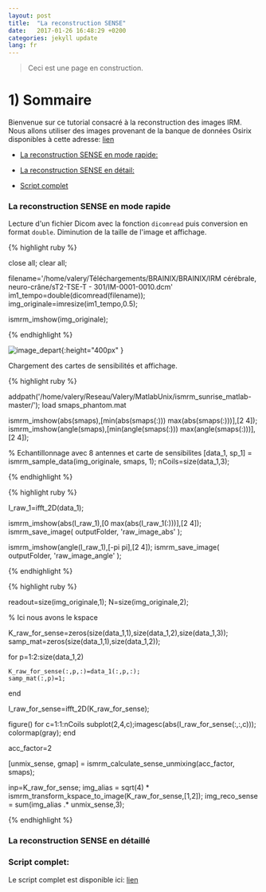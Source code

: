 ```yaml
---
layout: post
title:  "La reconstruction SENSE"
date:   2017-01-26 16:48:29 +0200
categories: jekyll update
lang: fr
---
```

> Ceci est une page en construction.

# 1) Sommaire

Bienvenue sur ce tutorial consacré à la reconstruction des images IRM. Nous allons utiliser des images provenant de la banque de données Osirix disponibles à cette adresse: [lien](http://www.osirix-viewer.com/resources/dicom-image-library/)

* [La reconstruction SENSE en mode rapide:](#moderapide)

* [La reconstruction SENSE en détail:](#detail)

* [Script complet](#script)

### La reconstruction SENSE en mode rapide <a id="moderapide"></a>

Lecture d'un fichier Dicom avec la fonction `dicomread` puis conversion en format `double`. Diminution de la taille de l'image et affichage.


{% highlight ruby %}

close all;
clear all;

filename='/home/valery/Téléchargements/BRAINIX/BRAINIX/IRM cérébrale, neuro-crâne/sT2-TSE-T - 301/IM-0001-0010.dcm'
im1_tempo=double(dicomread(filename));
img_originale=imresize(im1_tempo,0.5);

ismrm_imshow(img_originale);

{% endhighlight %}

![image_depart](../../../../../images/sense/image_depart.png){:height="400px" }


Chargement des cartes de sensibilités et affichage.

{% highlight ruby %}

addpath('/home/valery/Reseau/Valery/MatlabUnix/ismrm_sunrise_matlab-master/');
load smaps_phantom.mat

ismrm_imshow(abs(smaps),[min(abs(smaps(:))) max(abs(smaps(:)))],[2 4]);
ismrm_imshow(angle(smaps),[min(angle(smaps(:))) max(angle(smaps(:)))],[2 4]);

%  Echantillonnage avec 8 antennes et carte de sensibilites
[data_1, sp_1] = ismrm_sample_data(img_originale, smaps, 1);
nCoils=size(data_1,3);

{% endhighlight %}

{% highlight ruby %}

I_raw_1=ifft_2D(data_1);

ismrm_imshow(abs(I_raw_1),[0 max(abs(I_raw_1(:)))],[2 4]);
ismrm_save_image( outputFolder, 'raw_image_abs' );

ismrm_imshow(angle(I_raw_1),[-pi pi],[2 4]);
ismrm_save_image( outputFolder, 'raw_image_angle' );

{% endhighlight %}




{% highlight ruby %}

readout=size(img_originale,1);
N=size(img_originale,2);

%  Ici nous avons le kspace

K_raw_for_sense=zeros(size(data_1,1),size(data_1,2),size(data_1,3));
samp_mat=zeros(size(data_1,1),size(data_1,2));

for p=1:2:size(data_1,2)

    K_raw_for_sense(:,p,:)=data_1(:,p,:);
    samp_mat(:,p)=1;
end

I_raw_for_sense=ifft_2D(K_raw_for_sense);

figure()
for c=1:1:nCoils
    subplot(2,4,c);imagesc(abs(I_raw_for_sense(:,:,c))); colormap(gray);
end

acc_factor=2

[unmix_sense, gmap]   = ismrm_calculate_sense_unmixing(acc_factor, smaps);

inp=K_raw_for_sense;
img_alias = sqrt(4) * ismrm_transform_kspace_to_image(K_raw_for_sense,[1,2]);
img_reco_sense = sum(img_alias .* unmix_sense,3);

{% endhighlight %}


### La reconstruction SENSE en détaillé <a id="detail"></a>


### Script complet: <a id="script"></a>

Le script complet est disponible ici: [lien]()
